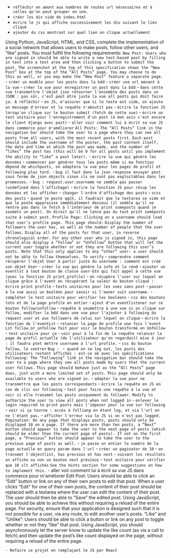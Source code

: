 - `réfléchir en amont aux nombres de routes url nécessaires et à celles qu'on peut grouper en une.`
- `créer les div vide de index.html`
- `écrire le js qui affiche successivement les div suivant le lien cliqué`
- `ajouter du css montrant sur quel lien on clique actuellement`

Using Python, JavaScript, HTML, and CSS, complete the implementation of a social network that allows users to make posts, follow other users, and “like” posts. You must fulfill the following requirements:
    `New Post: Users who are signed in should be able to write a new text-based post by filling in text into a text area and then clicking a button to submit the post.`
        `The screenshot at the top of this specification shows the “New Post” box at the top of the “All Posts” page. You may choose to do this as well, or you may make the “New Post” feature a separate page.`
            - `créer un modèle pour les posts dans la bdd`
            - `créer une url menant à la vue`
            - `créer la vue pour enregistrer un post dans la bdd`
            - `dans cette vue transmettre l'objet json retourner l'ensemble des posts dans un JSON : pas sûr, c'est peut être juste la vue all posts qui doit faire ça. A réfléchir`
            - `en JS, m'assurer que si le texte est vide, on ajoute un message d'erreur et la requête n'aboutit pas`
            - `écrire la fonction JS lorsqu'on clique sur le bouton submit (fetch de cette vue)`
            - `écrire un test unitaire pour l'enregistrement d'un post (à mon avis c'est encore le client django avec post)`
            - `aller voir comment lui à écrit sa vue JS dans commerce pour m'améliorer`
    `All Posts: The “All Posts” link in the navigation bar should take the user to a page where they can see all posts from all users, with the most recent posts first.`
        `Each post should include the username of the poster, the post content itself, the date and time at which the post was made, and the number of “likes” the post has (this will be 0 for all posts until you implement the ability to “like” a post later).`
            - `écrire la vue qui génère les données`
            - `commencer par générer tous les posts même si ma fonction dépend de whichposts, on adaptera la vue pour les pages de profil et following plus tard.`
            - `bug il faut dans la json response envoyer post sous forme de json objects sinon ils ne sont pas exploitables dans les promesses.`
            - `bug : request.user.username ne semble pas passer (undefined dans l'affichage)`
            - `écrire la fonction JS pour récup les données et les afficher`
            - `changer l'ordre d'affichage des posts`
            - `scss des posts`
            - `quand je poste qqch, il faudrait que la textarea se vide et que le poste apparaisse immédiatement dessous (il semble qu'il ne rentre pas dans le fetch à l'intérieur de print someposts quand je soumets un post). On dirait qu'il ne lance pas du tout print someposts suite à submit post.`
    `Profile Page: Clicking on a username should load that user’s profile page. This page should:`
        `Display the number of followers the user has, as well as the number of people that the user follows.`
        `Display all of the posts for that user, in reverse chronological order.`
        `For any other user who is signed in, this page should also display a “Follow” or “Unfollow” button that will let the current user toggle whether or not they are following this user’s posts. Note that this only applies to any “other” user: a user should not be able to follow themselves. To verify`
            - `comprendre comment récupérer l'objet User à partir juste du username : comment est créé son objet User`
            - `créer la vue qui génère la info et la rend`
            - `ajouter un eventlst à tout bouton de classe user-btn qui fait appel à cette vue (avec la fonction JS print_profile)`
            - `on récupère l'user sur lequel on clique grâce à l'event en récupérant la valeur du bouton cliqué : écrire print profile`
            - `tests unitaires pour les vues sans post`
            - `passer à la vue aussi un booléen pour savoir si l'owner suit username.`
            - `compléter le test unitaire pour vérifier les booléens`
            - `css des boutons toto et de la page profile en entier`
            - `ajout d'un eventlistener sur ce bouton follow/unfollow`
            - `requête à soumettre à une vue si on clique sur follow, modifier la bdd dans une vue pour l'ajouter à following du request user et aux followers de celui sur lequel on clique`
            - `écrire la fonction de l'eventLst`
            - `relancer la page de profile une fois l'event Lst follow_or_unfollow fait pour voir le bouton transformé en Unfollow`
            - `test unitaire pour ça`
            - `voir pour à la fin de la requête relancer la page de profil actuelle (de l'utilisateur qu'on regardait) mise à jour : il faudra ptet mettre username à l'url profile.`
            - `css du bouton follow, le centrer`
    `Bug : `
        -` quand on se log out, les posts des utilisateurs restent affichés : est-ce ok avec les spécifications`
    `Following: The “Following” link in the navigation bar should take the user to a page where they see all posts made by users that the current user follows.`
        `This page should behave just as the “All Posts” page does, just with a more limited set of posts.`
        `This page should only be available to users who are signed in.`
            - `adapter la vue pour ne transmettre que les posts correspondants`
            - `écrire la requête en JS en cas de clic sur following`
            - `test pour faire une requête à la vue et voir si elle transmet les posts uniquement du follower.`
    `Modify to authorize the user to view all posts when not logged in`
        - `enlever le login required to print posts mais l'imposer pour la vue sur following`
        - `voir si ça tourne : accès à folliwng en étant log, et via l'url en ne l'étant pas.` 
        - `afficher l'erreur via le JS si on n'est pas logged.`
    `Pagination: On any page that displays posts, posts should only be displayed 10 on a page. If there are more than ten posts, a “Next” button should appear to take the user to the next page of posts (which should be older than the current page of posts). If not on the first page, a “Previous” button should appear to take the user to the previous page of posts as well.`
        - `je passe un entier le numéro de la page actuelle en query param dans l'url`
        - `créer un paginator de 10`
        - `on transmet l'objectlist, has previous et has next`
        - `suivant les résultats on affiche ou non un bouton next previous`
        - `test unitaire pour vérifier que 10 slt affichés`
        `See the Hints section for some suggestions on how to implement this.`
            - aller voir comment lui à écrit sa vue JS dans commerce pour m'améliorer
    Edit Post: Users should be able to click an “Edit” button or link on any of their own posts to edit that post.
        When a user clicks “Edit” for one of their own posts, the content of their post should be replaced with a textarea where the user can edit the content of their post.
        The user should then be able to “Save” the edited post. Using JavaScript, you should be able to achieve this without requiring a reload of the entire page.
        For security, ensure that your application is designed such that it is not possible for a user, via any route, to edit another user’s posts.
    “Like” and “Unlike”: Users should be able to click a button or link on any post to toggle whether or not they “like” that post.
        Using JavaScript, you should asynchronously let the server know to update the like count (as via a call to fetch) and then update the post’s like count displayed on the page, without requiring a reload of the entire page.
    
    - Refaire ce projet en remplaçant le JS par React
